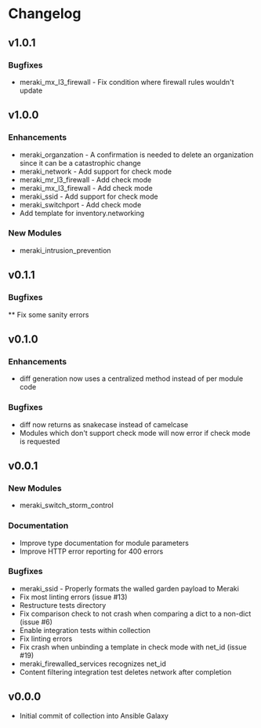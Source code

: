 # Changelog

## v1.0.1

### Bugfixes
* meraki_mx_l3_firewall - Fix condition where firewall rules wouldn't update

## v1.0.0

### Enhancements
* meraki_organzation - A confirmation is needed to delete an organization since it can be a catastrophic change
* meraki_network - Add support for check mode
* meraki_mr_l3_firewall - Add check mode
* meraki_mx_l3_firewall - Add check mode
* meraki_ssid - Add support for check mode
* meraki_switchport - Add check mode
* Add template for inventory.networking

### New Modules
* meraki_intrusion_prevention

## v0.1.1

### Bugfixes
** Fix some sanity errors

## v0.1.0

### Enhancements
* diff generation now uses a centralized method instead of per module code

### Bugfixes
* diff now returns as snakecase instead of camelcase
* Modules which don't support check mode will now error if check mode is requested


## v0.0.1

### New Modules
* meraki_switch_storm_control

### Documentation
* Improve type documentation for module parameters
* Improve HTTP error reporting for 400 errors

### Bugfixes
* meraki_ssid - Properly formats the walled garden payload to Meraki
* Fix most linting errors (issue #13)
* Restructure tests directory
* Fix comparison check to not crash when comparing a dict to a non-dict (issue #6)
* Enable integration tests within collection
* Fix linting errors
* Fix crash when unbinding a template in check mode with net_id (issue #19)
* meraki_firewalled_services recognizes net_id
* Content filtering integration test deletes network after completion

## v0.0.0
* Initial commit of collection into Ansible Galaxy
